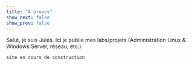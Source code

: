 ```yaml
---
title: "À propos"
show_next: false
show_prev: false
---
```

Salut, je suis Jules. Ici je publie mes labs/projets (Administration Linux & Windows Server, réseau, etc.)

``` 
site en cours de construction
``` 